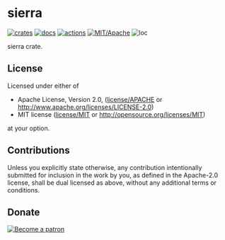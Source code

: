 # sierra

[![crates](https://img.shields.io/crates/v/sierra.svg?style=for-the-badge&label=sierra)](https://crates.io/crates/sierra)
[![docs](https://img.shields.io/badge/docs.rs-sierra-66c2a5?style=for-the-badge&labelColor=555555&logoColor=white)](https://docs.rs/sierra)
[![actions](https://img.shields.io/github/workflow/status/zakarumych/sierra/badge/master?style=for-the-badge)](https://github.com/zakarumych/sierra/actions?query=workflow%3ARust)
[![MIT/Apache](https://img.shields.io/badge/license-MIT%2FApache-blue.svg?style=for-the-badge)](COPYING)
![loc](https://img.shields.io/tokei/lines/github/zakarumych/sierra?style=for-the-badge)


sierra crate.


## License

Licensed under either of

* Apache License, Version 2.0, ([license/APACHE](license/APACHE) or http://www.apache.org/licenses/LICENSE-2.0)
* MIT license ([license/MIT](license/MIT) or http://opensource.org/licenses/MIT)

at your option.

## Contributions

Unless you explicitly state otherwise, any contribution intentionally submitted for inclusion in the work by you, as defined in the Apache-2.0 license, shall be dual licensed as above, without any additional terms or conditions.

## Donate

[![Become a patron](https://c5.patreon.com/external/logo/become_a_patron_button.png)](https://www.patreon.com/zakarum)
